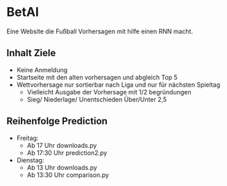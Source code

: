 # BetAI
Eine Website die Fußball Vorhersagen mit hilfe einen RNN macht. 

## Inhalt Ziele
- Keine Anmeldung
- Startseite mit den alten vorhersagen und abgleich Top 5
- Wettvorhersage nur sortierbar nach Liga und nur für nächsten Spieltag
  - Vielleicht Ausgabe der Vorhersage mit 1/2 begründungen
  - Sieg/ Niederlage/ Unentschieden Über/Unter 2,5

## Reihenfolge Prediction
- Freitag:
  - Ab 17 Uhr downloads.py
  - Ab 17:30 Uhr prediction2.py
- Dienstag:
  - Ab 13 Uhr downloads.py
  - Ab 13:30 Uhr comparison.py